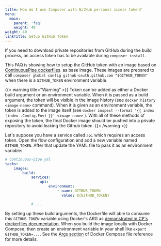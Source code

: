 ```yaml
---
title: How do I use Composer with GitHub personal access token?
menu:
  main:
    parent: 'faq'
    weight: 40
weight: 40
linkTitle: Setup GitHub Token
---
```

If you need to download private repositories from GitHub during the build
process, an access token has to be available during `composer install`.

This FAQ is showing how to setup the GitHub token with an image based on
[ContinuousPipe dockerfiles](https://github.com/continuouspipe/dockerfiles).
as base image. These images are prepared to call 
`composer global config github-oauth.github.com "$GITHUB_TOKEN"` when there 
is a `GITHUB_TOKEN` environment variable.

{{< warning title="Warning" >}}
Token can be added as either a Docker build argument or an environment 
variable. When it is passed as a build argument, the token will be visible
in the image history (see `docker history <image-name>` command). When it 
is given as an environment variable, the token is added to the image 
itself (see `docker inspect --format '{{ index (index .Config.Env) }}' <image-name>`
).
With all of these methods of exposing the token, the final Docker image should
be pushed into a private repository to avoid leaking the Github token.
{{< /warning >}}

Let's suppose you have a service called `api` which requires an access 
token.
Open the flow configuration and add a new variable named `GITHUB_TOKEN`.
After that update the YAML file to pass it as an environment variable:
``` yaml
# continuous-pipe.yml
tasks:
    images:
        build:
            services:
                api:
                    environment:
                        - name: GITHUB_TOKEN
                          value: ${GITHUB_TOKEN}

            # ...
```

By setting up these build arguments, the Dockerfile will able to consume this 
`GITHUB_TOKEN` variable using Docker's ARG as 
[demonstrated in CP's dockerfiles documentation](https://github.com/continuouspipe/dockerfiles/blob/345c58dca999b17d4af3c653b29389a1ef5e6be3/php-nginx/README.md#php-nginx).
When you build the image locally with Docker Compose, then create an environment
variable in your shell like `export GITHUB_TOKEN=...`. See the 
[Args section](https://docs.docker.com/compose/compose-file/#args) of Docker Compose
file reference for more details.